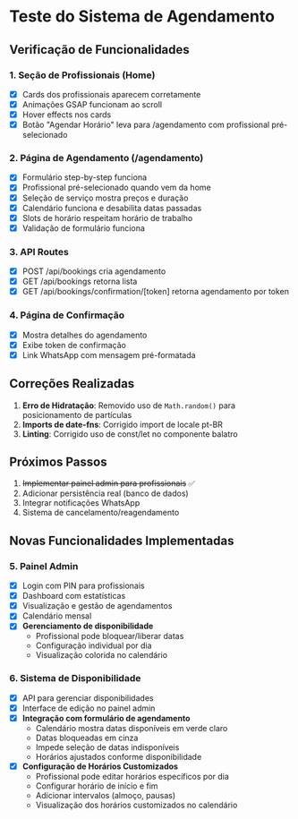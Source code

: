 # Teste do Sistema de Agendamento

## Verificação de Funcionalidades

### 1. Seção de Profissionais (Home)
- [x] Cards dos profissionais aparecem corretamente
- [x] Animações GSAP funcionam ao scroll
- [x] Hover effects nos cards
- [x] Botão "Agendar Horário" leva para /agendamento com profissional pré-selecionado

### 2. Página de Agendamento (/agendamento)
- [x] Formulário step-by-step funciona
- [x] Profissional pré-selecionado quando vem da home
- [x] Seleção de serviço mostra preços e duração
- [x] Calendário funciona e desabilita datas passadas
- [x] Slots de horário respeitam horário de trabalho
- [x] Validação de formulário funciona

### 3. API Routes
- [x] POST /api/bookings cria agendamento
- [x] GET /api/bookings retorna lista
- [x] GET /api/bookings/confirmation/[token] retorna agendamento por token

### 4. Página de Confirmação
- [x] Mostra detalhes do agendamento
- [x] Exibe token de confirmação
- [x] Link WhatsApp com mensagem pré-formatada

## Correções Realizadas

1. **Erro de Hidratação**: Removido uso de `Math.random()` para posicionamento de partículas
2. **Imports de date-fns**: Corrigido import de locale pt-BR
3. **Linting**: Corrigido uso de const/let no componente balatro

## Próximos Passos

1. ~~Implementar painel admin para profissionais~~ ✅
2. Adicionar persistência real (banco de dados)
3. Integrar notificações WhatsApp
4. Sistema de cancelamento/reagendamento

## Novas Funcionalidades Implementadas

### 5. Painel Admin
- [x] Login com PIN para profissionais
- [x] Dashboard com estatísticas
- [x] Visualização e gestão de agendamentos
- [x] Calendário mensal
- [x] **Gerenciamento de disponibilidade**
  - Profissional pode bloquear/liberar datas
  - Configuração individual por dia
  - Visualização colorida no calendário

### 6. Sistema de Disponibilidade
- [x] API para gerenciar disponibilidades
- [x] Interface de edição no painel admin
- [x] **Integração com formulário de agendamento**
  - Calendário mostra datas disponíveis em verde claro
  - Datas bloqueadas em cinza
  - Impede seleção de datas indisponíveis
  - Horários ajustados conforme disponibilidade
- [x] **Configuração de Horários Customizados**
  - Profissional pode editar horários específicos por dia
  - Configurar horário de início e fim
  - Adicionar intervalos (almoço, pausas)
  - Visualização dos horários customizados no calendário